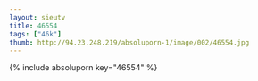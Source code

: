 ```yaml
--- 
layout: sieutv
title: 46554
tags: ["46k"]
thumb: http://94.23.248.219/absoluporn-1/image/002/46554.jpg
---
```

{% include absoluporn key="46554" %} 

